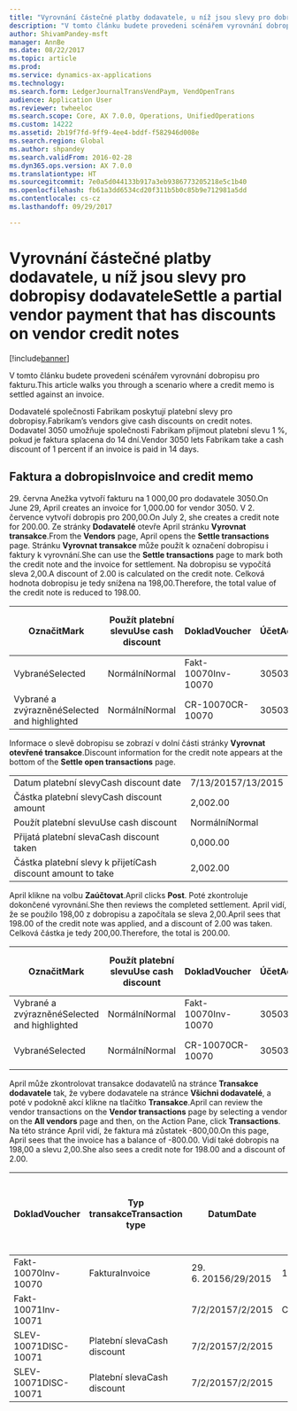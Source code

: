 ```yaml
---
title: "Vyrovnání částečné platby dodavatele, u níž jsou slevy pro dobropisy dodavatele"
description: "V tomto článku budete provedeni scénářem vyrovnání dobropisu pro fakturu."
author: ShivamPandey-msft
manager: AnnBe
ms.date: 08/22/2017
ms.topic: article
ms.prod: 
ms.service: dynamics-ax-applications
ms.technology: 
ms.search.form: LedgerJournalTransVendPaym, VendOpenTrans
audience: Application User
ms.reviewer: twheeloc
ms.search.scope: Core, AX 7.0.0, Operations, UnifiedOperations
ms.custom: 14222
ms.assetid: 2b19f7fd-9ff9-4ee4-bddf-f582946d008e
ms.search.region: Global
ms.author: shpandey
ms.search.validFrom: 2016-02-28
ms.dyn365.ops.version: AX 7.0.0
ms.translationtype: HT
ms.sourcegitcommit: 7e0a5d044133b917a3eb9386773205218e5c1b40
ms.openlocfilehash: fb61a3dd6534cd20f311b5b0c85b9e712981a5dd
ms.contentlocale: cs-cz
ms.lasthandoff: 09/29/2017

---
```


# <a name="settle-a-partial-vendor-payment-that-has-discounts-on-vendor-credit-notes"></a><span data-ttu-id="12a21-103">Vyrovnání částečné platby dodavatele, u níž jsou slevy pro dobropisy dodavatele</span><span class="sxs-lookup"><span data-stu-id="12a21-103">Settle a partial vendor payment that has discounts on vendor credit notes</span></span>

[!include[banner](../includes/banner.md)]


<span data-ttu-id="12a21-104">V tomto článku budete provedeni scénářem vyrovnání dobropisu pro fakturu.</span><span class="sxs-lookup"><span data-stu-id="12a21-104">This article walks you through a scenario where a credit memo is settled against an invoice.</span></span>

<span data-ttu-id="12a21-105">Dodavatelé společnosti Fabrikam poskytují platební slevy pro dobropisy.</span><span class="sxs-lookup"><span data-stu-id="12a21-105">Fabrikam’s vendors give cash discounts on credit notes.</span></span> <span data-ttu-id="12a21-106">Dodavatel 3050 umožňuje společnosti Fabrikam přijmout platební slevu 1 %, pokud je faktura splacena do 14 dní.</span><span class="sxs-lookup"><span data-stu-id="12a21-106">Vendor 3050 lets Fabrikam take a cash discount of 1 percent if an invoice is paid in 14 days.</span></span>

## <a name="invoice-and-credit-memo"></a><span data-ttu-id="12a21-107">Faktura a dobropis</span><span class="sxs-lookup"><span data-stu-id="12a21-107">Invoice and credit memo</span></span>
<span data-ttu-id="12a21-108">29. června Anežka vytvoří fakturu na 1 000,00 pro dodavatele 3050.</span><span class="sxs-lookup"><span data-stu-id="12a21-108">On June 29, April creates an invoice for 1,000.00 for vendor 3050.</span></span> <span data-ttu-id="12a21-109">V 2. července vytvoří dobropis pro 200,00.</span><span class="sxs-lookup"><span data-stu-id="12a21-109">On July 2, she creates a credit note for 200.00.</span></span> <span data-ttu-id="12a21-110">Ze stránky **Dodavatelé** otevře April stránku **Vyrovnat transakce**.</span><span class="sxs-lookup"><span data-stu-id="12a21-110">From the **Vendors** page, April opens the **Settle transactions** page.</span></span> <span data-ttu-id="12a21-111">Stránku **Vyrovnat transakce** může použít k označení dobropisu i faktury k vyrovnání.</span><span class="sxs-lookup"><span data-stu-id="12a21-111">She can use the **Settle transactions** page to mark both the credit note and the invoice for settlement.</span></span> <span data-ttu-id="12a21-112">Na dobropisu se vypočítá sleva 2,00.</span><span class="sxs-lookup"><span data-stu-id="12a21-112">A discount of 2.00 is calculated on the credit note.</span></span> <span data-ttu-id="12a21-113">Celková hodnota dobropisu je tedy snížena na 198,00.</span><span class="sxs-lookup"><span data-stu-id="12a21-113">Therefore, the total value of the credit note is reduced to 198.00.</span></span>

| <span data-ttu-id="12a21-114">Označit</span><span class="sxs-lookup"><span data-stu-id="12a21-114">Mark</span></span>                     | <span data-ttu-id="12a21-115">Použít platební slevu</span><span class="sxs-lookup"><span data-stu-id="12a21-115">Use cash discount</span></span> | <span data-ttu-id="12a21-116">Doklad</span><span class="sxs-lookup"><span data-stu-id="12a21-116">Voucher</span></span>   | <span data-ttu-id="12a21-117">Účet</span><span class="sxs-lookup"><span data-stu-id="12a21-117">Account</span></span> | <span data-ttu-id="12a21-118">Datum</span><span class="sxs-lookup"><span data-stu-id="12a21-118">Date</span></span>      | <span data-ttu-id="12a21-119">Datum splatnosti</span><span class="sxs-lookup"><span data-stu-id="12a21-119">Due date</span></span>  | <span data-ttu-id="12a21-120">Faktura</span><span class="sxs-lookup"><span data-stu-id="12a21-120">Invoice</span></span> | <span data-ttu-id="12a21-121">Částka v měně transakce</span><span class="sxs-lookup"><span data-stu-id="12a21-121">Amount in transaction currency</span></span> | <span data-ttu-id="12a21-122">Měna</span><span class="sxs-lookup"><span data-stu-id="12a21-122">Currency</span></span> | <span data-ttu-id="12a21-123">Částka k vyrovnání</span><span class="sxs-lookup"><span data-stu-id="12a21-123">Amount to settle</span></span> |
|--------------------------|-------------------|-----------|---------|-----------|-----------|---------|--------------------------------|----------|------------------|
| <span data-ttu-id="12a21-124">Vybrané</span><span class="sxs-lookup"><span data-stu-id="12a21-124">Selected</span></span>                 | <span data-ttu-id="12a21-125">Normální</span><span class="sxs-lookup"><span data-stu-id="12a21-125">Normal</span></span>            | <span data-ttu-id="12a21-126">Fakt-10070</span><span class="sxs-lookup"><span data-stu-id="12a21-126">Inv-10070</span></span> | <span data-ttu-id="12a21-127">3050</span><span class="sxs-lookup"><span data-stu-id="12a21-127">3050</span></span>    | <span data-ttu-id="12a21-128">29. 6. 2015</span><span class="sxs-lookup"><span data-stu-id="12a21-128">6/29/2015</span></span> | <span data-ttu-id="12a21-129">7/29/2015</span><span class="sxs-lookup"><span data-stu-id="12a21-129">7/29/2015</span></span> | <span data-ttu-id="12a21-130">10070</span><span class="sxs-lookup"><span data-stu-id="12a21-130">10070</span></span>   | <span data-ttu-id="12a21-131">-1 000,00</span><span class="sxs-lookup"><span data-stu-id="12a21-131">-1,000.00</span></span>                      | <span data-ttu-id="12a21-132">USD</span><span class="sxs-lookup"><span data-stu-id="12a21-132">USD</span></span>      | <span data-ttu-id="12a21-133">-990,00</span><span class="sxs-lookup"><span data-stu-id="12a21-133">-990.00</span></span>          |
| <span data-ttu-id="12a21-134">Vybrané a zvýrazněné</span><span class="sxs-lookup"><span data-stu-id="12a21-134">Selected and highlighted</span></span> | <span data-ttu-id="12a21-135">Normální</span><span class="sxs-lookup"><span data-stu-id="12a21-135">Normal</span></span>            | <span data-ttu-id="12a21-136">CR-10070</span><span class="sxs-lookup"><span data-stu-id="12a21-136">CR-10070</span></span>  | <span data-ttu-id="12a21-137">3050</span><span class="sxs-lookup"><span data-stu-id="12a21-137">3050</span></span>    | <span data-ttu-id="12a21-138">7/2/2015</span><span class="sxs-lookup"><span data-stu-id="12a21-138">7/2/2015</span></span>  | <span data-ttu-id="12a21-139">7/29/2015</span><span class="sxs-lookup"><span data-stu-id="12a21-139">7/29/2015</span></span> |         | <span data-ttu-id="12a21-140">200,00</span><span class="sxs-lookup"><span data-stu-id="12a21-140">200.00</span></span>                         | <span data-ttu-id="12a21-141">USD</span><span class="sxs-lookup"><span data-stu-id="12a21-141">USD</span></span>      | <span data-ttu-id="12a21-142">198,00</span><span class="sxs-lookup"><span data-stu-id="12a21-142">198.00</span></span>           |

<span data-ttu-id="12a21-143">Informace o slevě dobropisu se zobrazí v dolní části stránky **Vyrovnat otevřené transakce**.</span><span class="sxs-lookup"><span data-stu-id="12a21-143">Discount information for the credit note appears at the bottom of the **Settle open transactions** page.</span></span>

|                              |           |
|------------------------------|-----------|
| <span data-ttu-id="12a21-144">Datum platební slevy</span><span class="sxs-lookup"><span data-stu-id="12a21-144">Cash discount date</span></span>           | <span data-ttu-id="12a21-145">7/13/2015</span><span class="sxs-lookup"><span data-stu-id="12a21-145">7/13/2015</span></span> |
| <span data-ttu-id="12a21-146">Částka platební slevy</span><span class="sxs-lookup"><span data-stu-id="12a21-146">Cash discount amount</span></span>         | <span data-ttu-id="12a21-147">2,00</span><span class="sxs-lookup"><span data-stu-id="12a21-147">2.00</span></span>      |
| <span data-ttu-id="12a21-148">Použít platební slevu</span><span class="sxs-lookup"><span data-stu-id="12a21-148">Use cash discount</span></span>            | <span data-ttu-id="12a21-149">Normální</span><span class="sxs-lookup"><span data-stu-id="12a21-149">Normal</span></span>    |
| <span data-ttu-id="12a21-150">Přijatá platební sleva</span><span class="sxs-lookup"><span data-stu-id="12a21-150">Cash discount taken</span></span>          | <span data-ttu-id="12a21-151">0,00</span><span class="sxs-lookup"><span data-stu-id="12a21-151">0.00</span></span>      |
| <span data-ttu-id="12a21-152">Částka platební slevy k přijetí</span><span class="sxs-lookup"><span data-stu-id="12a21-152">Cash discount amount to take</span></span> | <span data-ttu-id="12a21-153">2,00</span><span class="sxs-lookup"><span data-stu-id="12a21-153">2.00</span></span>      |

<span data-ttu-id="12a21-154">April klikne na volbu **Zaúčtovat**.</span><span class="sxs-lookup"><span data-stu-id="12a21-154">April clicks **Post**.</span></span> <span data-ttu-id="12a21-155">Poté zkontroluje dokončené vyrovnání.</span><span class="sxs-lookup"><span data-stu-id="12a21-155">She then reviews the completed settlement.</span></span> <span data-ttu-id="12a21-156">April vidí, že se použilo 198,00 z dobropisu a započítala se sleva 2,00.</span><span class="sxs-lookup"><span data-stu-id="12a21-156">April sees that 198.00 of the credit note was applied, and a discount of 2.00 was taken.</span></span> <span data-ttu-id="12a21-157">Celková částka je tedy 200,00.</span><span class="sxs-lookup"><span data-stu-id="12a21-157">Therefore, the total is 200.00.</span></span>

| <span data-ttu-id="12a21-158">Označit</span><span class="sxs-lookup"><span data-stu-id="12a21-158">Mark</span></span>                     | <span data-ttu-id="12a21-159">Použít platební slevu</span><span class="sxs-lookup"><span data-stu-id="12a21-159">Use cash discount</span></span> | <span data-ttu-id="12a21-160">Doklad</span><span class="sxs-lookup"><span data-stu-id="12a21-160">Voucher</span></span>   | <span data-ttu-id="12a21-161">Účet</span><span class="sxs-lookup"><span data-stu-id="12a21-161">Account</span></span> | <span data-ttu-id="12a21-162">Datum</span><span class="sxs-lookup"><span data-stu-id="12a21-162">Date</span></span>      | <span data-ttu-id="12a21-163">Datum splatnosti</span><span class="sxs-lookup"><span data-stu-id="12a21-163">Due date</span></span>  | <span data-ttu-id="12a21-164">Faktura</span><span class="sxs-lookup"><span data-stu-id="12a21-164">Invoice</span></span>  | <span data-ttu-id="12a21-165">Částka v měně transakce</span><span class="sxs-lookup"><span data-stu-id="12a21-165">Amount in transaction currency</span></span> | <span data-ttu-id="12a21-166">Měna</span><span class="sxs-lookup"><span data-stu-id="12a21-166">Currency</span></span> | <span data-ttu-id="12a21-167">Částka k vyrovnání</span><span class="sxs-lookup"><span data-stu-id="12a21-167">Amount to settle</span></span> |
|--------------------------|-------------------|-----------|---------|-----------|-----------|----------|--------------------------------|----------|------------------|
| <span data-ttu-id="12a21-168">Vybrané a zvýrazněné</span><span class="sxs-lookup"><span data-stu-id="12a21-168">Selected and highlighted</span></span> | <span data-ttu-id="12a21-169">Normální</span><span class="sxs-lookup"><span data-stu-id="12a21-169">Normal</span></span>            | <span data-ttu-id="12a21-170">Fakt-10070</span><span class="sxs-lookup"><span data-stu-id="12a21-170">Inv-10070</span></span> | <span data-ttu-id="12a21-171">3050</span><span class="sxs-lookup"><span data-stu-id="12a21-171">3050</span></span>    | <span data-ttu-id="12a21-172">29. 6. 2015</span><span class="sxs-lookup"><span data-stu-id="12a21-172">6/29/2015</span></span> | <span data-ttu-id="12a21-173">7/29/2015</span><span class="sxs-lookup"><span data-stu-id="12a21-173">7/29/2015</span></span> | <span data-ttu-id="12a21-174">10070</span><span class="sxs-lookup"><span data-stu-id="12a21-174">10070</span></span>    | <span data-ttu-id="12a21-175">-1 000,00</span><span class="sxs-lookup"><span data-stu-id="12a21-175">-1,000.00</span></span>                      | <span data-ttu-id="12a21-176">USD</span><span class="sxs-lookup"><span data-stu-id="12a21-176">USD</span></span>      | <span data-ttu-id="12a21-177">-200,00</span><span class="sxs-lookup"><span data-stu-id="12a21-177">-200.00</span></span>          |
| <span data-ttu-id="12a21-178">Vybrané</span><span class="sxs-lookup"><span data-stu-id="12a21-178">Selected</span></span>                 | <span data-ttu-id="12a21-179">Normální</span><span class="sxs-lookup"><span data-stu-id="12a21-179">Normal</span></span>            | <span data-ttu-id="12a21-180">CR-10070</span><span class="sxs-lookup"><span data-stu-id="12a21-180">CR-10070</span></span>  | <span data-ttu-id="12a21-181">3050</span><span class="sxs-lookup"><span data-stu-id="12a21-181">3050</span></span>    | <span data-ttu-id="12a21-182">7/2/2015</span><span class="sxs-lookup"><span data-stu-id="12a21-182">7/2/2015</span></span>  | <span data-ttu-id="12a21-183">7/29/2015</span><span class="sxs-lookup"><span data-stu-id="12a21-183">7/29/2015</span></span> | <span data-ttu-id="12a21-184">CR-10070</span><span class="sxs-lookup"><span data-stu-id="12a21-184">CR-10070</span></span> | <span data-ttu-id="12a21-185">200,00</span><span class="sxs-lookup"><span data-stu-id="12a21-185">200.00</span></span>                         | <span data-ttu-id="12a21-186">USD</span><span class="sxs-lookup"><span data-stu-id="12a21-186">USD</span></span>      | <span data-ttu-id="12a21-187">198,00</span><span class="sxs-lookup"><span data-stu-id="12a21-187">198.00</span></span>           |

<span data-ttu-id="12a21-188">April může zkontrolovat transakce dodavatelů na stránce **Transakce dodavatele** tak, že vybere dodavatele na stránce **Všichni dodavatelé**, a poté v podokně akcí klikne na tlačítko **Transakce**.</span><span class="sxs-lookup"><span data-stu-id="12a21-188">April can review the vendor transactions on the **Vendor transactions** page by selecting a vendor on the **All vendors** page and then, on the Action Pane, click **Transactions**.</span></span> <span data-ttu-id="12a21-189">Na této stránce April vidí, že faktura má zůstatek -800,00.</span><span class="sxs-lookup"><span data-stu-id="12a21-189">On this page, April sees that the invoice has a balance of -800.00.</span></span> <span data-ttu-id="12a21-190">Vidí také dobropis na 198,00 a slevu 2,00.</span><span class="sxs-lookup"><span data-stu-id="12a21-190">She also sees a credit note for 198.00 and a discount of 2.00.</span></span>

| <span data-ttu-id="12a21-191">Doklad</span><span class="sxs-lookup"><span data-stu-id="12a21-191">Voucher</span></span>    | <span data-ttu-id="12a21-192">Typ transakce</span><span class="sxs-lookup"><span data-stu-id="12a21-192">Transaction type</span></span> | <span data-ttu-id="12a21-193">Datum</span><span class="sxs-lookup"><span data-stu-id="12a21-193">Date</span></span>      | <span data-ttu-id="12a21-194">Faktura</span><span class="sxs-lookup"><span data-stu-id="12a21-194">Invoice</span></span> | <span data-ttu-id="12a21-195">Částka Má dáti v transakční měně</span><span class="sxs-lookup"><span data-stu-id="12a21-195">Amount in transaction currency debit</span></span> | <span data-ttu-id="12a21-196">Částka Dal v transakční měně</span><span class="sxs-lookup"><span data-stu-id="12a21-196">Amount in transaction currency credit</span></span> | <span data-ttu-id="12a21-197">Zůstatek</span><span class="sxs-lookup"><span data-stu-id="12a21-197">Balance</span></span> | <span data-ttu-id="12a21-198">Měna</span><span class="sxs-lookup"><span data-stu-id="12a21-198">Currency</span></span> |
|------------|------------------|-----------|---------|--------------------------------------|---------------------------------------|---------|----------|
| <span data-ttu-id="12a21-199">Fakt-10070</span><span class="sxs-lookup"><span data-stu-id="12a21-199">Inv-10070</span></span>  | <span data-ttu-id="12a21-200">Faktura</span><span class="sxs-lookup"><span data-stu-id="12a21-200">Invoice</span></span>          | <span data-ttu-id="12a21-201">29. 6. 2015</span><span class="sxs-lookup"><span data-stu-id="12a21-201">6/29/2015</span></span> | <span data-ttu-id="12a21-202">10070</span><span class="sxs-lookup"><span data-stu-id="12a21-202">10070</span></span>   |                                      | <span data-ttu-id="12a21-203">1 000,00</span><span class="sxs-lookup"><span data-stu-id="12a21-203">1,000.00</span></span>                              | <span data-ttu-id="12a21-204">-800,00</span><span class="sxs-lookup"><span data-stu-id="12a21-204">-800.00</span></span> | <span data-ttu-id="12a21-205">USD</span><span class="sxs-lookup"><span data-stu-id="12a21-205">USD</span></span>      |
| <span data-ttu-id="12a21-206">Fakt-10071</span><span class="sxs-lookup"><span data-stu-id="12a21-206">Inv-10071</span></span>  |                  | <span data-ttu-id="12a21-207">7/2/2015</span><span class="sxs-lookup"><span data-stu-id="12a21-207">7/2/2015</span></span>  | <span data-ttu-id="12a21-208">CR10071</span><span class="sxs-lookup"><span data-stu-id="12a21-208">CR10071</span></span> | <span data-ttu-id="12a21-209">200,00</span><span class="sxs-lookup"><span data-stu-id="12a21-209">200.00</span></span>                               |                                       | <span data-ttu-id="12a21-210">0,00</span><span class="sxs-lookup"><span data-stu-id="12a21-210">0.00</span></span>    | <span data-ttu-id="12a21-211">USD</span><span class="sxs-lookup"><span data-stu-id="12a21-211">USD</span></span>      |
| <span data-ttu-id="12a21-212">SLEV-10071</span><span class="sxs-lookup"><span data-stu-id="12a21-212">DISC-10071</span></span> |  <span data-ttu-id="12a21-213">Platební sleva</span><span class="sxs-lookup"><span data-stu-id="12a21-213">Cash discount</span></span>   | <span data-ttu-id="12a21-214">7/2/2015</span><span class="sxs-lookup"><span data-stu-id="12a21-214">7/2/2015</span></span>  |         | <span data-ttu-id="12a21-215">2,00</span><span class="sxs-lookup"><span data-stu-id="12a21-215">2.00</span></span>                                 |                                       | <span data-ttu-id="12a21-216">0,00</span><span class="sxs-lookup"><span data-stu-id="12a21-216">0.00</span></span>    | <span data-ttu-id="12a21-217">USD</span><span class="sxs-lookup"><span data-stu-id="12a21-217">USD</span></span>      |
| <span data-ttu-id="12a21-218">SLEV-10071</span><span class="sxs-lookup"><span data-stu-id="12a21-218">DISC-10071</span></span> |  <span data-ttu-id="12a21-219">Platební sleva</span><span class="sxs-lookup"><span data-stu-id="12a21-219">Cash discount</span></span>   | <span data-ttu-id="12a21-220">7/2/2015</span><span class="sxs-lookup"><span data-stu-id="12a21-220">7/2/2015</span></span>  |         |                                      | <span data-ttu-id="12a21-221">2,00</span><span class="sxs-lookup"><span data-stu-id="12a21-221">2.00</span></span>                                  | <span data-ttu-id="12a21-222">0,00</span><span class="sxs-lookup"><span data-stu-id="12a21-222">0.00</span></span>    | <span data-ttu-id="12a21-223">USD</span><span class="sxs-lookup"><span data-stu-id="12a21-223">USD</span></span>      |






